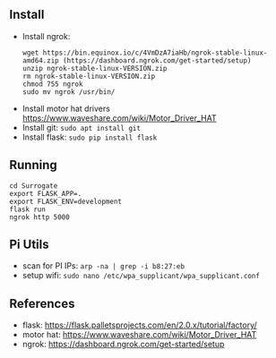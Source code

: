 ## Install
* Install ngrok:
  ```
  wget https://bin.equinox.io/c/4VmDzA7iaHb/ngrok-stable-linux-amd64.zip (https://dashboard.ngrok.com/get-started/setup)
  unzip ngrok-stable-linux-VERSION.zip
  rm ngrok-stable-linux-VERSION.zip
  chmod 755 ngrok
  sudo mv ngrok /usr/bin/
  ```
* Install motor hat drivers https://www.waveshare.com/wiki/Motor_Driver_HAT
* Install git: `sudo apt install git`
* Install flask: `sudo pip install flask`



## Running
```
cd Surrogate
export FLASK_APP=.
export FLASK_ENV=development
flask run
ngrok http 5000
```

## Pi Utils
* scan for PI IPs: `arp -na | grep -i b8:27:eb`
* setup wifi: `sudo nano /etc/wpa_supplicant/wpa_supplicant.conf`

## References
* flask: https://flask.palletsprojects.com/en/2.0.x/tutorial/factory/
* motor hat: https://www.waveshare.com/wiki/Motor_Driver_HAT
* ngrok: https://dashboard.ngrok.com/get-started/setup
